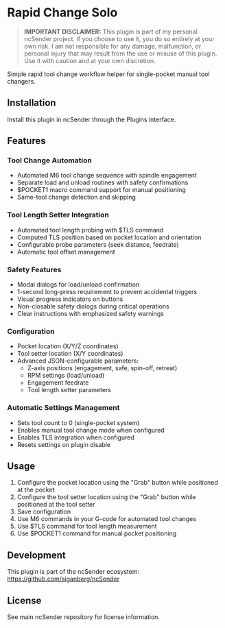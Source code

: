 # Rapid Change Solo

> **IMPORTANT DISCLAIMER:** This plugin is part of my personal ncSender project. If you choose to use it, you do so entirely at your own risk. I am not responsible for any damage, malfunction, or personal injury that may result from the use or misuse of this plugin. Use it with caution and at your own discretion.

Simple rapid tool change workflow helper for single-pocket manual tool changers.

## Installation

Install this plugin in ncSender through the Plugins interface.

## Features

### Tool Change Automation
- Automated M6 tool change sequence with spindle engagement
- Separate load and unload routines with safety confirmations
- $POCKET1 macro command support for manual positioning
- Same-tool change detection and skipping

### Tool Length Setter Integration
- Automated tool length probing with $TLS command
- Computed TLS position based on pocket location and orientation
- Configurable probe parameters (seek distance, feedrate)
- Automatic tool offset management

### Safety Features
- Modal dialogs for load/unload confirmation
- 1-second long-press requirement to prevent accidental triggers
- Visual progress indicators on buttons
- Non-closable safety dialogs during critical operations
- Clear instructions with emphasized safety warnings

### Configuration
- Pocket location (X/Y/Z coordinates)
- Tool setter location (X/Y coordinates)
- Advanced JSON-configurable parameters:
  - Z-axis positions (engagement, safe, spin-off, retreat)
  - RPM settings (load/unload)
  - Engagement feedrate
  - Tool length setter parameters

### Automatic Settings Management
- Sets tool count to 0 (single-pocket system)
- Enables manual tool change mode when configured
- Enables TLS integration when configured
- Resets settings on plugin disable

## Usage

1. Configure the pocket location using the "Grab" button while positioned at the pocket
2. Configure the tool setter location using the "Grab" button while positioned at the tool setter
3. Save configuration
4. Use M6 commands in your G-code for automated tool changes
5. Use $TLS command for tool length measurement
6. Use $POCKET1 command for manual pocket positioning

## Development

This plugin is part of the ncSender ecosystem: https://github.com/siganberg/ncSender

## License

See main ncSender repository for license information.
